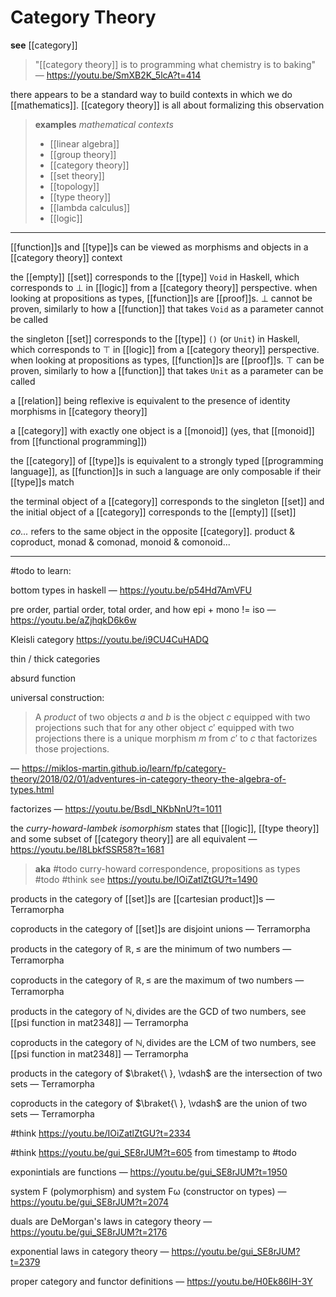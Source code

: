 # Category Theory

**see** [[category]]

> "[[category theory]] is to programming what chemistry is to baking" &mdash; <https://youtu.be/SmXB2K_5lcA?t=414>

there appears to be a standard way to build contexts in which we do [[mathematics]]. [[category theory]] is all about formalizing this observation

> **examples** _mathematical contexts_
>
> - [[linear algebra]]
> - [[group theory]]
> - [[category theory]]
> - [[set theory]]
> - [[topology]]
> - [[type theory]]
> - [[lambda calculus]]
> - [[logic]]

---

[[function]]s and [[type]]s can be viewed as morphisms and objects in a [[category theory]] context

the [[empty]] [[set]] corresponds to the [[type]] `Void` in Haskell, which corresponds to $\bot$ in [[logic]] from a [[category theory]] perspective. when looking at propositions as types, [[function]]s are [[proof]]s. $\bot$ cannot be proven, similarly to how a [[function]] that takes `Void` as a parameter cannot be called

the singleton [[set]] corresponds to the [[type]] `()` (or `Unit`) in Haskell, which corresponds to $\top$ in [[logic]] from a [[category theory]] perspective. when looking at propositions as types, [[function]]s are [[proof]]s. $\top$ can be proven, similarly to how a [[function]] that takes `Unit` as a parameter can be called

a [[relation]] being reflexive is equivalent to the presence of identity morphisms in [[category theory]]

a [[category]] with exactly one object is a [[monoid]] (yes, that [[monoid]] from [[functional programming]])

the [[category]] of [[type]]s is equivalent to a strongly typed [[programming language]], as [[function]]s in such a language are only composable if their [[type]]s match

the terminal object of a [[category]] corresponds to the singleton [[set]] and the initial object of a [[category]] corresponds to the [[empty]] [[set]]

_co..._ refers to the same object in the opposite [[category]]. product & coproduct, monad & comonad, monoid & comonoid...

---

#todo to learn:

bottom types in haskell &mdash; <https://youtu.be/p54Hd7AmVFU>

pre order, partial order, total order, and how epi + mono != iso &mdash; <https://youtu.be/aZjhqkD6k6w>

Kleisli category <https://youtu.be/i9CU4CuHADQ>

thin / thick categories

absurd function

universal construction:

> A _product_ of two objects $a$ and $b$ is the object $c$ equipped with two projections such that for any other object $c'$ equipped with two projections there is a unique morphism $m$ from $c'$ to $c$ that factorizes those projections.

&mdash; <https://miklos-martin.github.io/learn/fp/category-theory/2018/02/01/adventures-in-category-theory-the-algebra-of-types.html>

factorizes &mdash; <https://youtu.be/Bsdl_NKbNnU?t=1011>

the _curry-howard-lambek isomorphism_ states that [[logic]], [[type theory]] and some subset of [[category theory]] are all equivalent &mdash; <https://youtu.be/I8LbkfSSR58?t=1681>

> **aka** #todo curry-howard correspondence, propositions as types #todo #think see <https://youtu.be/IOiZatlZtGU?t=1490>

products in the category of [[set]]s are [[cartesian product]]s &mdash; Terramorpha

coproducts in the category of [[set]]s are disjoint unions &mdash; Terramorpha

products in the category of $\mathbb R, \le$ are the minimum of two numbers &mdash; Terramorpha

coproducts in the category of $\mathbb R, \le$ are the maximum of two numbers &mdash; Terramorpha

products in the category of $\mathbb N, \text{divides}$ are the GCD of two numbers, see [[psi function in mat2348]] &mdash; Terramorpha

coproducts in the category of $\mathbb N, \text{divides}$ are the LCM of two numbers, see [[psi function in mat2348]] &mdash; Terramorpha

products in the category of $\braket{\ }, \vdash$ are the intersection of two sets &mdash; Terramorpha

coproducts in the category of $\braket{\ }, \vdash$ are the union of two sets &mdash; Terramorpha

#think <https://youtu.be/IOiZatlZtGU?t=2334>

#think <https://youtu.be/gui_SE8rJUM?t=605> from timestamp to #todo

exponintials are functions &mdash; <https://youtu.be/gui_SE8rJUM?t=1950>

system F (polymorphism) and system Fω (constructor on types) &mdash; <https://youtu.be/gui_SE8rJUM?t=2074>

duals are DeMorgan's laws in category theory &mdash; <https://youtu.be/gui_SE8rJUM?t=2176>

exponential laws in category theory &mdash; <https://youtu.be/gui_SE8rJUM?t=2379>

proper category and functor definitions &mdash; <https://youtu.be/H0Ek86IH-3Y>
